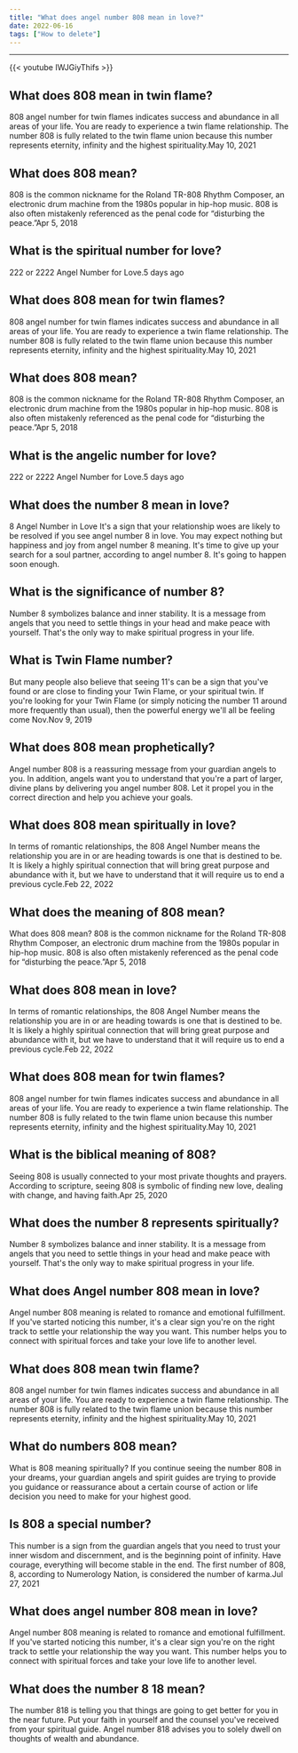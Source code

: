 ```yaml
---
title: "What does angel number 808 mean in love?"
date: 2022-06-16
tags: ["How to delete"]
---
```


---
{{< youtube IWJGiyThifs >}}
## What does 808 mean in twin flame?
808 angel number for twin flames indicates success and abundance in all areas of your life. You are ready to experience a twin flame relationship. The number 808 is fully related to the twin flame union because this number represents eternity, infinity and the highest spirituality.May 10, 2021

## What does 808 mean?
808 is the common nickname for the Roland TR-808 Rhythm Composer, an electronic drum machine from the 1980s popular in hip-hop music. 808 is also often mistakenly referenced as the penal code for “disturbing the peace.”Apr 5, 2018

## What is the spiritual number for love?
222 or 2222 Angel Number for Love.5 days ago

## What does 808 mean for twin flames?
808 angel number for twin flames indicates success and abundance in all areas of your life. You are ready to experience a twin flame relationship. The number 808 is fully related to the twin flame union because this number represents eternity, infinity and the highest spirituality.May 10, 2021

## What does 808 mean?
808 is the common nickname for the Roland TR-808 Rhythm Composer, an electronic drum machine from the 1980s popular in hip-hop music. 808 is also often mistakenly referenced as the penal code for “disturbing the peace.”Apr 5, 2018

## What is the angelic number for love?
222 or 2222 Angel Number for Love.5 days ago

## What does the number 8 mean in love?
8 Angel Number in Love It's a sign that your relationship woes are likely to be resolved if you see angel number 8 in love. You may expect nothing but happiness and joy from angel number 8 meaning. It's time to give up your search for a soul partner, according to angel number 8. It's going to happen soon enough.

## What is the significance of number 8?
Number 8 symbolizes balance and inner stability. It is a message from angels that you need to settle things in your head and make peace with yourself. That's the only way to make spiritual progress in your life.

## What is Twin Flame number?
But many people also believe that seeing 11's can be a sign that you've found or are close to finding your Twin Flame, or your spiritual twin. If you're looking for your Twin Flame (or simply noticing the number 11 around more frequently than usual), then the powerful energy we'll all be feeling come Nov.Nov 9, 2019

## What does 808 mean prophetically?
Angel number 808 is a reassuring message from your guardian angels to you. In addition, angels want you to understand that you're a part of larger, divine plans by delivering you angel number 808. Let it propel you in the correct direction and help you achieve your goals.

## What does 808 mean spiritually in love?
In terms of romantic relationships, the 808 Angel Number means the relationship you are in or are heading towards is one that is destined to be. It is likely a highly spiritual connection that will bring great purpose and abundance with it, but we have to understand that it will require us to end a previous cycle.Feb 22, 2022

## What does the meaning of 808 mean?
What does 808 mean? 808 is the common nickname for the Roland TR-808 Rhythm Composer, an electronic drum machine from the 1980s popular in hip-hop music. 808 is also often mistakenly referenced as the penal code for “disturbing the peace.”Apr 5, 2018

## What does 808 mean in love?
In terms of romantic relationships, the 808 Angel Number means the relationship you are in or are heading towards is one that is destined to be. It is likely a highly spiritual connection that will bring great purpose and abundance with it, but we have to understand that it will require us to end a previous cycle.Feb 22, 2022

## What does 808 mean for twin flames?
808 angel number for twin flames indicates success and abundance in all areas of your life. You are ready to experience a twin flame relationship. The number 808 is fully related to the twin flame union because this number represents eternity, infinity and the highest spirituality.May 10, 2021

## What is the biblical meaning of 808?
Seeing 808 is usually connected to your most private thoughts and prayers. According to scripture, seeing 808 is symbolic of finding new love, dealing with change, and having faith.Apr 25, 2020

## What does the number 8 represents spiritually?
Number 8 symbolizes balance and inner stability. It is a message from angels that you need to settle things in your head and make peace with yourself. That's the only way to make spiritual progress in your life.

## What does Angel number 808 mean in love?
Angel number 808 meaning is related to romance and emotional fulfillment. If you've started noticing this number, it's a clear sign you're on the right track to settle your relationship the way you want. This number helps you to connect with spiritual forces and take your love life to another level.

## What does 808 mean twin flame?
808 angel number for twin flames indicates success and abundance in all areas of your life. You are ready to experience a twin flame relationship. The number 808 is fully related to the twin flame union because this number represents eternity, infinity and the highest spirituality.May 10, 2021

## What do numbers 808 mean?
What is 808 meaning spiritually? If you continue seeing the number 808 in your dreams, your guardian angels and spirit guides are trying to provide you guidance or reassurance about a certain course of action or life decision you need to make for your highest good.

## Is 808 a special number?
This number is a sign from the guardian angels that you need to trust your inner wisdom and discernment, and is the beginning point of infinity. Have courage, everything will become stable in the end. The first number of 808, 8, according to Numerology Nation, is considered the number of karma.Jul 27, 2021

## What does angel number 808 mean in love?
Angel number 808 meaning is related to romance and emotional fulfillment. If you've started noticing this number, it's a clear sign you're on the right track to settle your relationship the way you want. This number helps you to connect with spiritual forces and take your love life to another level.

## What does the number 8 18 mean?
The number 818 is telling you that things are going to get better for you in the near future. Put your faith in yourself and the counsel you've received from your spiritual guide. Angel number 818 advises you to solely dwell on thoughts of wealth and abundance.

